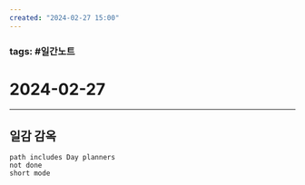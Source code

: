 ```yaml
---
created: "2024-02-27 15:00"
---
```


### tags: #일간노트
  
# 2024-02-27 

---  
## 일감 감옥  
```tasks  
path includes Day planners
not done  
short mode  
```